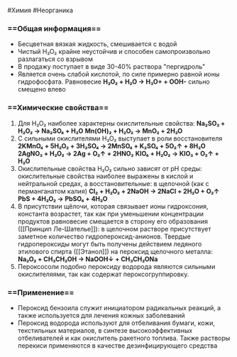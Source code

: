 #Химия #Неорганика 
### ==Общая информация==
- Бесцветная вязкая жидкость, смешивается с водой
- Чистый H₂O₂ крайне неустойчив и способен самопроизвольно разлагаться со взрывом
- В продажу поступает в виде 30-40% раствора "пергидроль"
- Является очень слабой кислотой, по силе примерно равной ионы гидрофосфата. Равновесие **H₂O₂ + H₂O → H₃O+ + OOH-** сильно смещено влево
### ==Химические свойства==
1. Для H₂O₂ наиболее характерны окислительные свойства:
                    **Na₂SO₃ + H₂O₂ → Na₂SO₄ + H₂O**
                    **Mn(OH)₂ + H₂O₂ → MnO₂ + 2H₂O**
2. С сильными окислителями H₂O₂ выступает в роли восстановителя
        **2KMnO₄ + 5H₂O₂ + 3H₂SO₄ → 2MnSO₄ + K₂SO₄ + 5O₂↑ + 8H₂O**
                 **2AgNO₃ + H₂O₂ → 2Ag + O₂↑ + 2HNO₃**
                     **KIO₄ + H₂O₂ → KIO₃ + O₂↑ + H₂O**
3. Окислительные свойства H₂O₂ сильно зависят от pH среды: окислительные свойства наиболее выражены в кислой и нейтральной средах, а восстановительные: в щелочной (как с перманганатом калия)
                 **Cl₂ + H₂O₂ + 2NaOH → 2NaCl + 2H₂O + O₂↑**
                        **PbS + 4H₂O₂ → PbSO₄ + 4H₂O**
4. В присутствии щёлочи, которая связывает ионы гидроксония, константа возрастет, так как при уменьшении концентрации продуктов равновесие смещается в сторону его образования ([[Принцип Ле-Шателье]]): в щелочном растворе присутствует заметное количество гидропероксид-анионов. Твердые гидропероксиды могут быть получены действием ледяного этилового спирта ([[Этанол]]) на пероксид щелочного металла:
                **Na₂O₂ + CH₃CH₂OH → NaOOH↓ + CH₃CH₂ONa**
5. Пероксосоли подобно пероксиду водорода являются сильными окислителяями, так как содержат пероксогруппировку. 
### ==Применение==
- Пероксид бензоила служит инициатором радикальных реакций, а также используется для лечения кожных заболеваний
- Пероксид водорода используют для отбеливания бумаги, кожи, текстильных материалов, в синтезе высокоэффективных отбеливателей и как окислитель ракетного топлива. Также растворы перекиси применяются в качестве дезинфицирующего средства